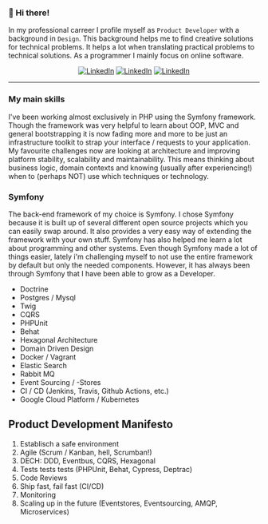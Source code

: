 ### 👋 Hi there!

In my professional carreer I profile myself as `Product Developer` with a background in `Design`. This background helps me to find creative solutions for technical problems. It helps a lot when translating practical problems to technical solutions. As a programmer I mainly focus on online software.

<p align="center">
  <a href="https://linkedin.com/in/christianvermeulen"><img src="https://img.shields.io/badge/-linkedin-blue?style=for-the-badge&logo=linkedin&logoColor=white" alt="LinkedIn"/></a>
    <a href="https://twitter.com/christian__v"><img src="https://img.shields.io/badge/-twitter-blue?style=for-the-badge&logo=twitter&logoColor=white" alt="LinkedIn"/></a>
  <a href="https://christianvermeulen.net"><img src="https://img.shields.io/badge/-website-blue?style=for-the-badge&logo=html5&logoColor=white" alt="LinkedIn"/></a>
</p>

---

### My main skills




I've been working almost exclusively in PHP using the Symfony framework. Though the framework was very helpful to learn about OOP, MVC and general bootstrapping it is now fading more and more to be just an infrastructure toolkit to strap your interface / requests to your application. My favourite challenges now are looking at architecture and improving platform stability, scalability and maintainability. This means thinking about business logic, domain contexts and knowing (usually after experiencing!) when to (perhaps NOT) use which techniques or technology.

### Symfony

The back-end framework of my choice is Symfony. I chose Symfony because it is built up of several different open source projects which you can easily swap around. It also provides a very easy way of extending the framework with your own stuff. Symfony has also helped me learn a lot about programming and other systems. Even though Symfony made a lot of things easier, lately i'm challenging myself to not use the entire framework by default but only the needed components. However, it has always been through Symfony that I have been able to grow as a Developer.

- Doctrine
- Postgres / Mysql
- Twig
- CQRS
- PHPUnit
- Behat
- Hexagonal Architecture
- Domain Driven Design
- Docker / Vagrant
- Elastic Search
- Rabbit MQ
- Event Sourcing / -Stores
- CI / CD (Jenkins, Travis, Github Actions, etc.)
- Google Cloud Platform / Kubernetes

## Product Development Manifesto

1. Establisch a safe environment
1. Agile (Scrum / Kanban, hell, Scrumban!)
1. DECH: DDD, Eventbus, CQRS, Hexagonal
1. Tests tests tests (PHPUnit, Behat, Cypress, Deptrac)
1. Code Reviews
1. Ship fast, fail fast (CI/CD)
1. Monitoring
1. Scaling up in the future (Eventstores, Eventsourcing, AMQP, Microservices)

<!--
**ChristianVermeulen/ChristianVermeulen** is a ✨ _special_ ✨ repository because its `README.md` (this file) appears on your GitHub profile.

Here are some ideas to get you started:

- 🔭 I’m currently working on ...
- 🌱 I’m currently learning ...
- 👯 I’m looking to collaborate on ...
- 🤔 I’m looking for help with ...
- 💬 Ask me about ...
- 📫 How to reach me: ...
- 😄 Pronouns: ...
- ⚡ Fun fact: ...
-->

